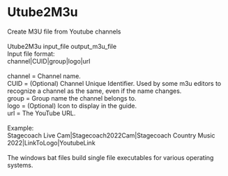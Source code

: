 # Utube2M3u
Create M3U file from Youtube channels
<br /> <br />
Utube2M3u input_file output_m3u_file
<br />
Input file format: <br />
channel|CUID|group|logo|url <br /><br />
channel = Channel name. <br />
CUID = (Optional) Channel Unique Identifier.  Used by some m3u editors to recognize a channel as the same, even if the name changes. <br />
group = Group name the channel belongs to. <br />
logo = (Optional) Icon to display in the guide. <br />
url = The YouTube URL. <br /><br />
Example:<br />
Stagecoach Live Cam|Stagecoach2022Cam|Stagecoach Country Music 2022|LinkToLogo|YoutubeLink
<br /> <br />
The windows bat files build single file executables for various operating systems. <br />
